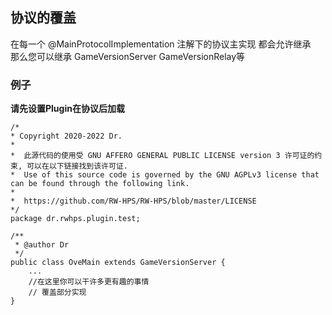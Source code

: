 ## 协议的覆盖
在每一个 @MainProtocolImplementation 注解下的协议主实现 都会允许继承  
那么您可以继承 GameVersionServer GameVersionRelay等  

### 例子
**请先设置Plugin在协议后加载**

```
/*
* Copyright 2020-2022 Dr.
*
*  此源代码的使用受 GNU AFFERO GENERAL PUBLIC LICENSE version 3 许可证的约束, 可以在以下链接找到该许可证.
*  Use of this source code is governed by the GNU AGPLv3 license that can be found through the following link.
*
*  https://github.com/RW-HPS/RW-HPS/blob/master/LICENSE
*/
package dr.rwhps.plugin.test;

/**
 * @author Dr
 */
public class OveMain extends GameVersionServer {
    ...
    //在这里你可以干许多更有趣的事情
    // 覆盖部分实现
}
```